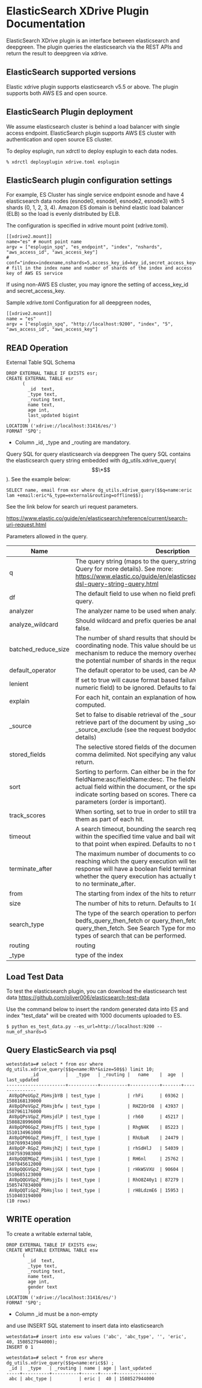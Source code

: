 ElasticSearch XDrive Plugin Documentation
=========================================

ElasticSearch XDrive plugin is an interface between elasticsearch and deepgreen.  The plugin queries the elasticsearch via the REST APIs and return the result to deepgreen via xdrive.

ElasticSearch supported versions
--------------------------------
Elastic xdrive plugin supports elasticsearch v5.5 or above.  The plugin supports both AWS ES and open source.  

ElasticSearch Plugin deployment 
-------------------------------
We assume elasticsearch cluster is behind a load balancer with single access endpoint.  ElasticSearch plugin supports AWS ES cluster with authentication and open source ES cluster.

To deploy esplugin, run xdrctl to deploy esplugin to each data nodes.

	% xdrctl deployplugin xdrive.toml esplugin

ElasticSearch plugin configuration settings
-------------------------------------------
For example, ES Cluster has single service endpoint esnode and have 4 elasticsearch data nodes (esnode0, esnode1, esnode2, esnode3) with 5 shards (0, 1, 2, 3, 4).  Amazon ES domain is behind elastic load balancer (ELB) so the load is evenly distributed by ELB.   

The configuration is specified in xdrive mount point (xdrive.toml).
```
[[xdrive2.mount]]
name="es" # mount point name
argv = ["esplugin_spq", "es_endpoint", "index", "nshards", "aws_access_id", "aws_access_key"]
# conf="index=indexname,nshards=5,access_key_id=key_id,secret_access_key=secret"  # fill in the index name and number of shards of the index and access key of AWS ES service
```

If using non-AWS ES cluster, you may ignore the setting of access_key_id and secret_access_key.

Sample xdrive.toml Configuration for all deepgreen nodes,
```
[[xdrive2.mount]]
name = "es"
argv = ["esplugin_spq", "http://localhost:9200", "index", "5", "aws_access_id", "aws_access_key"]
```



READ Operation
--------------
External Table SQL Schema

```
DROP EXTERNAL TABLE IF EXISTS esr;
CREATE EXTERNAL TABLE esr
      (
        _id  text,
        _type text,
        _routing text,
        name text,
        age int,
        last_updated bigint
        )
LOCATION ('xdrive://localhost:31416/es/')
FORMAT 'SPQ';
```

* Column \_id, \_type and \_routing are mandatory.

Query SQL for query elasticsearch via deepgreen
The query SQL contains the elasticsearch query string embedded with dg\_utils.xdrive\_query($$\*$$).  See the example below:

```
SELECT name, email from esr where dg_utils.xdrive_query($$q=name:eric lam +email:eric*&_type=external&routing=offline$$);
```


See the link below for search uri request parameters.

https://www.elastic.co/guide/en/elasticsearch/reference/current/search-uri-request.html

Parameters allowed in the query.

| Name  | Description |
|-------|-------------|
| q  | The query string (maps to the query_string query, seeQuery String Query for more details).  See more: https://www.elastic.co/guide/en/elasticsearch/reference/5.6/query-dsl-query-string-query.html |
| df | The default field to use when no field prefix is defined within the query. |
| analyzer | The analyzer name to be used when analyzing the query string. |
| analyze_wildcard | Should wildcard and prefix queries be analyzed or not. Defaults to false. |
| batched_reduce_size | The number of shard results that should be reduced at once on the coordinating node. This value should be used as a protection mechanism to reduce the memory overhead per search request if the potential number of shards in the request can be large. |
| default_operator | The default operator to be used, can be AND or OR. Defaults to OR. |
| lenient | If set to true will cause format based failures (like providing text to a numeric field) to be ignored. Defaults to false. |
| explain | For each hit, contain an explanation of how scoring of the hits was computed. |
| \_source | Set to false to disable retrieval of the \_source field. You can also retrieve part of the document by using \_source\_include & \_source\_exclude (see the request bodydocumentation for more details) |
| stored\_fields | The selective stored fields of the document to return for each hit, comma delimited. Not specifying any value will cause no fields to return. |
| sort | Sorting to perform. Can either be in the form of fieldName, or fieldName:asc/fieldName:desc. The fieldName can either be an actual field within the document, or the special \_score name to indicate sorting based on scores. There can be several sort parameters (order is important). | 
| track\_scores | When sorting, set to true in order to still track scores and return them as part of each hit. |
| timeout | A search timeout, bounding the search request to be executed within the specified time value and bail with the hits accumulated up to that point when expired. Defaults to no timeout. |
| terminate\_after | The maximum number of documents to collect for each shard, upon reaching which the query execution will terminate early. If set, the response will have a boolean field terminated\_early to indicate whether the query execution has actually terminated\_early. Defaults to no terminate\_after. |
| from | The starting from index of the hits to return. Defaults to 0. |
| size | The number of hits to return. Defaults to 10. |
| search\_type | The type of the search operation to perform. Can bedfs\_query\_then\_fetch or query\_then\_fetch. Defaults to query\_then\_fetch. See Search Type for more details on the different types of search that can be performed. | 
| routing | routing  | 
| \_type | type of the index |

Load Test Data
--------------
To test the elasticsearch plugin, you can download the elasticsearch test data https://github.com/oliver006/elasticsearch-test-data

Use the command below to insert the random generated data into ES and index "test_data" will be created with 1000 documents uploaded to ES.

	$ python es_test_data.py --es_url=http://localhost:9200 --num_of_shards=5

Query ElasticSearch via psql
-----------------------------

```
wetestdata=# select * from esr where dg_utils.xdrive_query($$q=name:Rh*&size=50$$) limit 10;
         _id          |   _type   | _routing |   name    |  age  | last_updated  
----------------------+-----------+----------+-----------+-------+---------------
 AV8pQPeUGpZ_PbHsjbYB | test_type |          | rhFi      | 69362 | 1508168139000
 AV8pQPeVGpZ_PbHsjbfw | test_type |          | RHZ2OrD8  | 43937 | 1507961176000
 AV8pQPsVGpZ_PbHsjdlP | test_type |          | rh60      | 45217 | 1508828996000
 AV8pQP06GpZ_PbHsjfTS | test_type |          | RhgN4K    | 85223 | 1510134961000
 AV8pQP06GpZ_PbHsjfT_ | test_type |          | RhUbaR    | 24479 | 1507699341000
 AV8pQP-RGpZ_PbHsjhZj | test_type |          | rhSdHlJ   | 54039 | 1507593983000
 AV8pQQEMGpZ_PbHsjib1 | test_type |          | RH6nl     | 25762 | 1507845612000
 AV8pQQGVGpZ_PbHsjjGX | test_type |          | rHkWSVXU  | 90604 | 1510685123000
 AV8pQQGVGpZ_PbHsjjIs | test_type |          | RhO8Z40y1 | 87279 | 1505747834000
 AV8pQQTiGpZ_PbHsjlso | test_type |          | rH8LdzmE6 | 15953 | 1510403194000
(10 rows)
```


WRITE operation
---------------
To create a writable external table,

```
DROP EXTERNAL TABLE IF EXISTS esw;
CREATE WRITABLE EXTERNAL TABLE esw
      (
        _id  text,
        _type text,
        _routing text,
        name text,
        age int,
        gender text
        )
LOCATION ('xdrive://localhost:31416/es/')
FORMAT 'SPQ';
```
* Column \_id must be a non-empty

and use INSERT SQL statement to insert data into elasticsearch
```
wetestdata=# insert into esw values ('abc', 'abc_type', '', 'eric', 40, 1508527944000);
INSERT 0 1

wetestdata=# select * from esr where dg_utils.xdrive_query($$q=name:eric$$) ;
 _id |  _type   | _routing | name | age | last_updated  
-----+----------+----------+------+-----+---------------
 abc | abc_type |          | eric |  40 | 1508527944000

```


